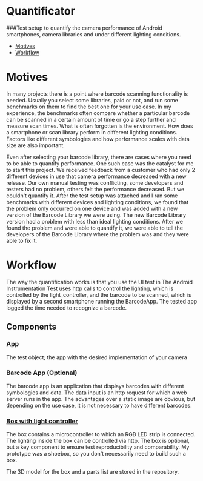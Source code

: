 # Quantificator
###Test setup to quantify the camera performance of Android smartphones, camera libraries and under different lighting conditions.

- [Motives](#motives)
- [Workflow](#workflow)

# Motives

In many projects there is a point where barcode scanning functionality is needed.
Usually you select some libraries, paid or not, and run some benchmarks on them to find the best one for your use case.
In my experience, the benchmarks often compare whether a particular barcode can be scanned in a certain amount of time or go a step further and measure scan times.
What is often forgotten is the environment. How does a smartphone or scan library perform in different lighting conditions.
Factors like different symbologies and how performance scales with data size are also important.

Even after selecting your barcode library, there are cases where you need to be able to quantify performance.
One such case was the catalyst for me to start this project.
We received feedback from a customer who had only 2 different devices in use that camera performance decreased with a new release.
Our own manual testing was conflicting, some developers and testers had no problem, others felt the performance decreased.
But we couldn't quantify it.
After the test setup was attached and I ran some benchmarks with different devices and lighting conditions, we found that the problem only occurred on one device and was added with a new version of the Barcode Library we were using.
The new Barcode Library version had a problem with less than ideal lighting conditions.
After we found the problem and were able to quantify it, we were able to tell the developers of the Barcode Library where the problem was and they were able to fix it.

# Workflow

The way the quantification works is that you use the UI test in The Android Instrumentation Test uses http calls to control the lighting, which is controlled by the light_controller, and the barcode to be scanned, which is displayed by a second smartphone running the BarcodeApp. The tested app logged the time needed to recognize a barcode.

## Components

### App

The test object; the app with the desired implementation of your camera

### Barcode App (Optional)

The barcode app is an application that displays barcodes with different symbologies and data. The data input is an http request for which a web server runs in the app.
The advantages over a static image are obvious, but depending on the use case, it is not necessary to have different barcodes.

### [Box with light controller](box/light_controller.md)

The box contains a microcontroller to which an RGB LED strip is connected. The lighting inside the box can be controlled via http. The box is optional, but a key component to ensure test reproducibility and comparability. My prototype was a shoebox, so you don't necessarily need to build such a box.

The 3D model for the box and a parts list are stored in the repository. 
